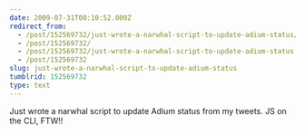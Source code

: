 ```yaml
---
date: 2009-07-31T00:10:52.000Z
redirect_from:
  - /post/152569732/just-wrote-a-narwhal-script-to-update-adium-status/
  - /post/152569732/
  - /post/152569732/just-wrote-a-narwhal-script-to-update-adium-status
  - /post/152569732
slug: just-wrote-a-narwhal-script-to-update-adium-status
tumblrid: 152569732
type: text
---
```

<p>Just wrote a narwhal script to update Adium status from my tweets. JS on the CLI, FTW!!</p>
